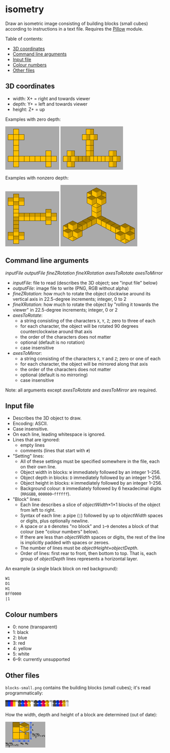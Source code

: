 # isometry
Draw an isometric image consisting of building blocks (small cubes) according to instructions in a text file.
Requires the [Pillow](https://python-pillow.org) module.

Table of contents:
* [3D coordinates](#3d-coordinates)
* [Command line arguments](#command-line-arguments)
* [Input file](#input-file)
* [Colour numbers](#colour-numbers)
* [Other files](#other-files)

## 3D coordinates
* width: X+ = right and towards viewer
* depth: Y+ = left and towards viewer
* height: Z+ = up

Examples with zero depth:

![example 1 with zero depth](example-t1a.png)
![example 2 with zero depth](example-t2a.png)

Examples with nonzero depth:

![example 1 with nonzero depth](example-t1b.png)
![example 2 with nonzero depth](example-t2b.png)

## Command line arguments
*inputFile outputFile fineZRotation fineXRotation axesToRotate axesToMirror*
* *inputFile*: file to read (describes the 3D object; see "input file" below)
* *outputFile*: image file to write (PNG, RGB without alpha)
* *fineZRotation*: how much to rotate the object clockwise around its vertical axis in 22.5-degree increments; integer, 0 to 2
* *fineXRotation*: how much to rotate the object by "rolling it towards the viewer" in 22.5-degree increments; integer, 0 or 2
* *axesToRotate*:
  * a string consisting of the characters `X`, `Y`, `Z`; zero to three of each
  * for each character, the object will be rotated 90 degrees counterclockwise around that axis
  * the order of the characters does not matter
  * optional (default is no rotation)
  * case insensitive
* *axesToMirror*:
  * a string consisting of the characters `X`, `Y` and `Z`; zero or one of each
  * for each character, the object will be mirrored along that axis
  * the order of the characters does not matter
  * optional (default is no mirroring)
  * case insensitive

Note: all arguments except *axesToRotate* and *axesToMirror* are required.

## Input file
* Describes the 3D object to draw.
* Encoding: ASCII.
* Case insensitive.
* On each line, leading whitespace is ignored.
* Lines that are ignored:
  * empty lines
  * comments (lines that start with `#`)
* "Setting" lines:
  * All of these settings must be specified somewhere in the file, each on their own line.
  * Object width in blocks: `W` immediately followed by an integer 1&ndash;256.
  * Object depth in blocks: `D` immediately followed by an integer 1&ndash;256.
  * Object height in blocks: `H` immediately followed by an integer 1&ndash;256.
  * Background colour: `B` immediately followed by 6 hexadecimal digits (`RRGGBB`, `000000`&ndash;`ffffff`).
* "Block" lines:
  * Each line describes a slice of *objectWidth*&times;1&times;1 blocks of the object from left to right.
  * Syntax of each line: a pipe (`|`) followed by up to *objectWidth* spaces or digits, plus optionally newline.
  * A space or a `0` denotes "no block" and `1`&ndash;`9` denotes a block of that colour (see "colour numbers" below).
  * If there are less than *objectWidth* spaces or digits, the rest of the line is implicitly padded with spaces or zeroes.
  * The number of lines must be *objectHeight*&times;*objectDepth*.
  * Order of lines: first rear to front, then bottom to top. That is, each group of *objectDepth* lines represents a horizontal layer.

An example (a single black block on red background):
```
W1
D1
H1
Bff0000
|1
```

## Colour numbers
* 0: none (transparent)
* 1: black
* 2: blue
* 3: red
* 4: yellow
* 5: white
* 6&ndash;9: currently unsupported

## Other files
`blocks-small.png` contains the building blocks (small cubes); it's read programmatically:

![the building blocks](blocks-small.png)

How the width, depth and height of a block are determined (out of date):

![four blocks: type 1 and 2 with zero and nonzero depth](block-dimensions.png)
